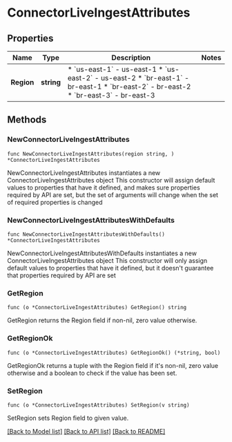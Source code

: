 # ConnectorLiveIngestAttributes

## Properties

Name | Type | Description | Notes
------------ | ------------- | ------------- | -------------
**Region** | **string** | * &#x60;us-east-1&#x60; - us-east-1 * &#x60;us-east-2&#x60; - us-east-2 * &#x60;br-east-1&#x60; - br-east-1 * &#x60;br-east-2&#x60; - br-east-2 * &#x60;br-east-3&#x60; - br-east-3 | 

## Methods

### NewConnectorLiveIngestAttributes

`func NewConnectorLiveIngestAttributes(region string, ) *ConnectorLiveIngestAttributes`

NewConnectorLiveIngestAttributes instantiates a new ConnectorLiveIngestAttributes object
This constructor will assign default values to properties that have it defined,
and makes sure properties required by API are set, but the set of arguments
will change when the set of required properties is changed

### NewConnectorLiveIngestAttributesWithDefaults

`func NewConnectorLiveIngestAttributesWithDefaults() *ConnectorLiveIngestAttributes`

NewConnectorLiveIngestAttributesWithDefaults instantiates a new ConnectorLiveIngestAttributes object
This constructor will only assign default values to properties that have it defined,
but it doesn't guarantee that properties required by API are set

### GetRegion

`func (o *ConnectorLiveIngestAttributes) GetRegion() string`

GetRegion returns the Region field if non-nil, zero value otherwise.

### GetRegionOk

`func (o *ConnectorLiveIngestAttributes) GetRegionOk() (*string, bool)`

GetRegionOk returns a tuple with the Region field if it's non-nil, zero value otherwise
and a boolean to check if the value has been set.

### SetRegion

`func (o *ConnectorLiveIngestAttributes) SetRegion(v string)`

SetRegion sets Region field to given value.



[[Back to Model list]](../README.md#documentation-for-models) [[Back to API list]](../README.md#documentation-for-api-endpoints) [[Back to README]](../README.md)


